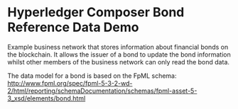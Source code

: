 # Hyperledger Composer Bond Reference Data Demo

Example business network that stores information about financial bonds on the blockchain. It allows
the issuer of a bond to update the bond information whilst other members of the business network can
only read the bond data.

The data model for a bond is based on the FpML schema:
http://www.fpml.org/spec/fpml-5-3-2-wd-2/html/reporting/schemaDocumentation/schemas/fpml-asset-5-3_xsd/elements/bond.html
